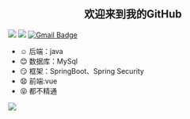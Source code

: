 ## <div align='center' >欢迎来到我的GitHub </div>
[![](https://img.shields.io/badge/-Java-007396?style=flat-square&logo=java&logoColor=ffffff)](https://www.java.com/)
![](https://img.shields.io/badge/-Nintendo%20Switch-e60012?style=flat-square&logo=nintendo%20switch&logoColor=ffffff)
[![Gmail Badge](https://img.shields.io/badge/-jianlong_sun@163.com-c14438?style=plastic&logo=Gmail&logoColor=white&link=mailto:jianlong_sun@163.com)](mailto:jianlong_sun@163.com)

- ☺️ 后端：java
- 😊 数据库：MySql
- 😏 框架：SpringBoot、Spring Security
- 😧 前端:vue
- 😝 都不精通

![](https://github-readme-stats.vercel.app/api?username=jianlong-sun&theme=dark)
